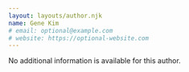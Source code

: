 ```yaml
---
layout: layouts/author.njk
name: Gene Kim
# email: optional@example.com
# website: https://optional-website.com
---
```

No additional information is available for this author.
